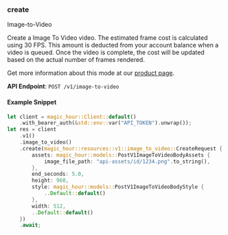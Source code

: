 
### create <a name="create"></a>
Image-to-Video

Create a Image To Video video. The estimated frame cost is calculated using 30 FPS. This amount is deducted from your account balance when a video is queued. Once the video is complete, the cost will be updated based on the actual number of frames rendered.
  
Get more information about this mode at our [product page](/products/image-to-video).
  

**API Endpoint**: `POST /v1/image-to-video`

#### Example Snippet

```rust
let client = magic_hour::Client::default()
    .with_bearer_auth(&std::env::var("API_TOKEN").unwrap());
let res = client
    .v1()
    .image_to_video()
    .create(magic_hour::resources::v1::image_to_video::CreateRequest {
        assets: magic_hour::models::PostV1ImageToVideoBodyAssets {
            image_file_path: "api-assets/id/1234.png".to_string(),
        },
        end_seconds: 5.0,
        height: 960,
        style: magic_hour::models::PostV1ImageToVideoBodyStyle {
            ..Default::default()
        },
        width: 512,
        ..Default::default()
    })
    .await;
```
